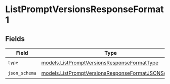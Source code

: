# ListPromptVersionsResponseFormat1


## Fields

| Field                                                                                                        | Type                                                                                                         | Required                                                                                                     | Description                                                                                                  |
| ------------------------------------------------------------------------------------------------------------ | ------------------------------------------------------------------------------------------------------------ | ------------------------------------------------------------------------------------------------------------ | ------------------------------------------------------------------------------------------------------------ |
| `type`                                                                                                       | [models.ListPromptVersionsResponseFormatType](../models/listpromptversionsresponseformattype.md)             | :heavy_check_mark:                                                                                           | N/A                                                                                                          |
| `json_schema`                                                                                                | [models.ListPromptVersionsResponseFormatJSONSchema](../models/listpromptversionsresponseformatjsonschema.md) | :heavy_check_mark:                                                                                           | N/A                                                                                                          |